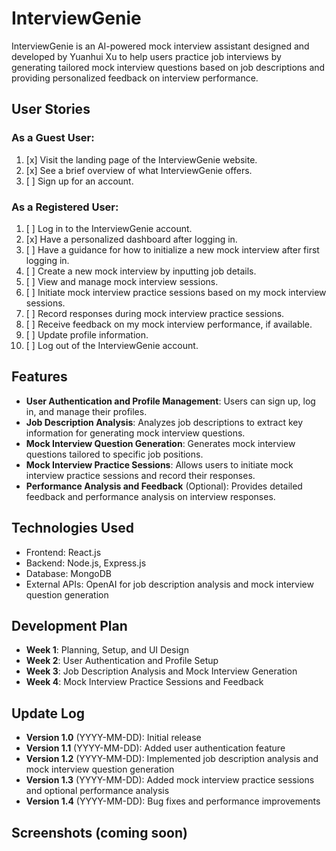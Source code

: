 # InterviewGenie

InterviewGenie is an AI-powered mock interview assistant designed and developed by Yuanhui Xu to help users practice job interviews by generating tailored mock interview questions based on job descriptions and providing personalized feedback on interview performance.

## User Stories

### As a Guest User:

1. [x] Visit the landing page of the InterviewGenie website.
1. [x] See a brief overview of what InterviewGenie offers.
1. [ ] Sign up for an account.

### As a Registered User:

1. [ ] Log in to the InterviewGenie account.
1. [x] Have a personalized dashboard after logging in.
1. [ ] Have a guidance for how to initialize a new mock interview after first logging in.
1. [ ] Create a new mock interview by inputting job details.
1. [ ] View and manage mock interview sessions.
1. [ ] Initiate mock interview practice sessions based on my mock interview sessions.
1. [ ] Record responses during mock interview practice sessions.
1. [ ] Receive feedback on my mock interview performance, if available.
1. [ ] Update profile information.
1. [ ] Log out of the InterviewGenie account.

## Features

- **User Authentication and Profile Management**: Users can sign up, log in, and manage their profiles.
- **Job Description Analysis**: Analyzes job descriptions to extract key information for generating mock interview questions.
- **Mock Interview Question Generation**: Generates mock interview questions tailored to specific job positions.
- **Mock Interview Practice Sessions**: Allows users to initiate mock interview practice sessions and record their responses.
- **Performance Analysis and Feedback** (Optional): Provides detailed feedback and performance analysis on interview responses.

## Technologies Used

- Frontend: React.js
- Backend: Node.js, Express.js
- Database: MongoDB
- External APIs: OpenAI for job description analysis and mock interview question generation

## Development Plan

- **Week 1**: Planning, Setup, and UI Design
- **Week 2**: User Authentication and Profile Setup
- **Week 3**: Job Description Analysis and Mock Interview Generation
- **Week 4**: Mock Interview Practice Sessions and Feedback

## Update Log

- **Version 1.0** (YYYY-MM-DD): Initial release
- **Version 1.1** (YYYY-MM-DD): Added user authentication feature
- **Version 1.2** (YYYY-MM-DD): Implemented job description analysis and mock interview question generation
- **Version 1.3** (YYYY-MM-DD): Added mock interview practice sessions and optional performance analysis
- **Version 1.4** (YYYY-MM-DD): Bug fixes and performance improvements

## Screenshots (coming soon)
